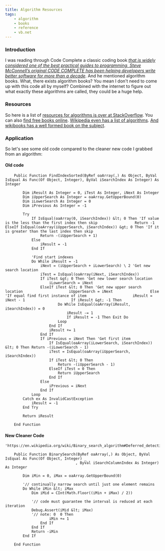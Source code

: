 ```yaml
---
title: Algorithm Resources
tags: 
    - algorithm
    - books
    - reference
    - vb.net
---
```


<h3>Introduction</h3>
I was reading through Code Complete a classic coding book <a href="http://www.amazon.com/Code-Complete-Practical-Handbook-Construction/dp/0735619670/ref=sr_1_1?ie=UTF8&amp;qid=1342466735&amp;sr=8-1&amp;keywords=code+complete"><em>that is widely considered one of the best practical guides to programming, Steve McConnell’s original CODE COMPLETE has been helping developers write better software for more than a decade</em></a>. And he mentioned algorithm books. What, there exists algorithm books? You mean I don't need to come up with this code all by myself? Combined with the internet to figure out what exactly these algorithms are called, they could be a huge help.
<h3>Resources</h3>
So here is a list of <a href="http://stackoverflow.com/questions/366418/resources-and-tutorials-to-get-started-on-algorithms">resources for algorithms is over at StackOverflow</a>. You can also <a href="http://www.freetechbooks.com/algorithms-and-data-structures-f11.html">find free books online</a>. <a href="http://en.wikipedia.org/wiki/List_of_algorithms">Wikipedia even has a list of algorithms</a>. <a href="http://en.wikibooks.org/wiki/Algorithms">And wikibooks has a well formed book on the subject</a>.
<h3>Application</h3>
So let's see some old code compared to the cleaner new code I grabbed from an algorithm:
<h4>Old code</h4>

``` vbscript
    Public Function FindIndexSorted(ByRef oaArray(,) As Object, ByVal IsEqual As Func(Of Object, Integer), ByVal iSearchIndex As Integer) As Integer

        Dim iResult As Integer = 0, iTest As Integer, iNext As Integer
        Dim iUpperSearch As Integer = oaArray.GetUpperBound(0)
        Dim iLowerSearch As Integer = 0
        Dim iPrevious As Integer = -1

        Try
            If IsEqual(oaArray(0, iSearchIndex)) &lt; 0 Then 'If value is the less than the first index then skip                 Return -1             ElseIf IsEqual(oaArray(iUpperSearch, iSearchIndex)) &gt; 0 Then 'If it is greater than the last index then skip
                Return -(iUpperSearch + 1)
            Else
                iResult = -1
            End If

            'Find start indexes
            Do While iResult = -1
                iNext = (iUpperSearch + iLowerSearch) \ 2 'Get new search location
                iTest = IsEqual(oaArray(iNext, iSearchIndex))
                If iTest &gt; 0 Then 'Get new lower search location
                    iLowerSearch = iNext
                ElseIf iTest &lt; 0 Then 'Get new upper search location                     iUpperSearch = iNext                 Else 'If equal find first instance of item                     iResult = iNext - 1                     If iResult &gt; -1 Then
                        Do While IsEqual(oaArray(iResult, iSearchIndex)) = 0
                            iResult -= 1
                            If iResult = -1 Then Exit Do
                        Loop
                    End If
                    iResult += 1
                End If
                If iPrevious = iNext Then 'Get first item
                    If IsEqual(oaArray(iLowerSearch, iSearchIndex)) &lt; 0 Then Return -(iLowerSearch - 1)
                    iTest = IsEqual(oaArray(iUpperSearch, iSearchIndex))
                    If iTest &lt; 0 Then
                        Return -(iUpperSearch - 1)
                    ElseIf iTest = 0 Then
                        Return iUpperSearch
                    End If
                Else
                    iPrevious = iNext
                End If
            Loop
        Catch ex As InvalidCastException
            iResult = -1
        End Try

        Return iResult

    End Function
```

<h4>New Cleaner Code</h4>

``` vbscript
'https://en.wikipedia.org/wiki/Binary_search_algorithm#Deferred_detection_of_equality

    Public Function BinarySearch(ByRef oaArray(,) As Object, ByVal IsEqual As Func(Of Object, Integer) _
                                , ByVal iSearchColumnIndex As Integer) As Integer

        Dim iMin = 0, iMax = oaArray.GetUpperBound(0)

        '// continually narrow search until just one element remains
        Do While iMin &lt; iMax
            Dim iMid = CInt(Math.Floor((iMin + iMax) / 2))

            '// code must guarantee the interval is reduced at each iteration
            Debug.Assert(iMid &lt; iMax)
            '// note: 0  0 Then
                    iMin += 1
                End If
            End If
            Return -iMin
        End If

    End Function
```
